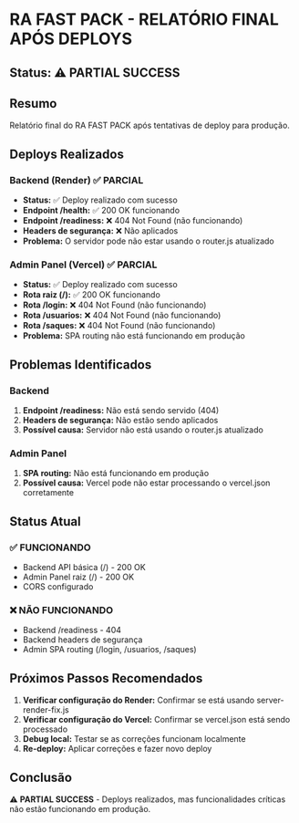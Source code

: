 # RA FAST PACK - RELATÓRIO FINAL APÓS DEPLOYS

## Status: ⚠️ PARTIAL SUCCESS

## Resumo
Relatório final do RA FAST PACK após tentativas de deploy para produção.

## Deploys Realizados

### Backend (Render) ✅ PARCIAL
- **Status:** ✅ Deploy realizado com sucesso
- **Endpoint /health:** ✅ 200 OK funcionando
- **Endpoint /readiness:** ❌ 404 Not Found (não funcionando)
- **Headers de segurança:** ❌ Não aplicados
- **Problema:** O servidor pode não estar usando o router.js atualizado

### Admin Panel (Vercel) ✅ PARCIAL
- **Status:** ✅ Deploy realizado com sucesso
- **Rota raiz (/):** ✅ 200 OK funcionando
- **Rota /login:** ❌ 404 Not Found (não funcionando)
- **Rota /usuarios:** ❌ 404 Not Found (não funcionando)
- **Rota /saques:** ❌ 404 Not Found (não funcionando)
- **Problema:** SPA routing não está funcionando em produção

## Problemas Identificados

### Backend
1. **Endpoint /readiness:** Não está sendo servido (404)
2. **Headers de segurança:** Não estão sendo aplicados
3. **Possível causa:** Servidor não está usando o router.js atualizado

### Admin Panel
1. **SPA routing:** Não está funcionando em produção
2. **Possível causa:** Vercel pode não estar processando o vercel.json corretamente

## Status Atual

### ✅ FUNCIONANDO
- Backend API básica (/) - 200 OK
- Admin Panel raiz (/) - 200 OK
- CORS configurado

### ❌ NÃO FUNCIONANDO
- Backend /readiness - 404
- Backend headers de segurança
- Admin SPA routing (/login, /usuarios, /saques)

## Próximos Passos Recomendados

1. **Verificar configuração do Render:** Confirmar se está usando server-render-fix.js
2. **Verificar configuração do Vercel:** Confirmar se vercel.json está sendo processado
3. **Debug local:** Testar se as correções funcionam localmente
4. **Re-deploy:** Aplicar correções e fazer novo deploy

## Conclusão
⚠️ **PARTIAL SUCCESS** - Deploys realizados, mas funcionalidades críticas não estão funcionando em produção.
